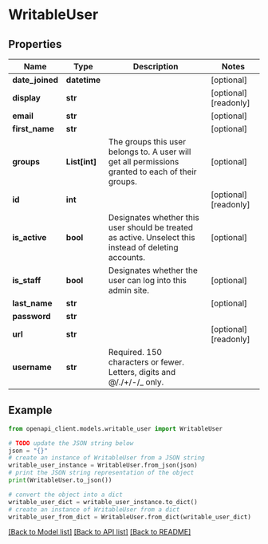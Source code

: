 # WritableUser


## Properties

Name | Type | Description | Notes
------------ | ------------- | ------------- | -------------
**date_joined** | **datetime** |  | [optional] 
**display** | **str** |  | [optional] [readonly] 
**email** | **str** |  | [optional] 
**first_name** | **str** |  | [optional] 
**groups** | **List[int]** | The groups this user belongs to. A user will get all permissions granted to each of their groups. | [optional] 
**id** | **int** |  | [optional] [readonly] 
**is_active** | **bool** | Designates whether this user should be treated as active. Unselect this instead of deleting accounts. | [optional] 
**is_staff** | **bool** | Designates whether the user can log into this admin site. | [optional] 
**last_name** | **str** |  | [optional] 
**password** | **str** |  | 
**url** | **str** |  | [optional] [readonly] 
**username** | **str** | Required. 150 characters or fewer. Letters, digits and @/./+/-/_ only. | 

## Example

```python
from openapi_client.models.writable_user import WritableUser

# TODO update the JSON string below
json = "{}"
# create an instance of WritableUser from a JSON string
writable_user_instance = WritableUser.from_json(json)
# print the JSON string representation of the object
print(WritableUser.to_json())

# convert the object into a dict
writable_user_dict = writable_user_instance.to_dict()
# create an instance of WritableUser from a dict
writable_user_from_dict = WritableUser.from_dict(writable_user_dict)
```
[[Back to Model list]](../README.md#documentation-for-models) [[Back to API list]](../README.md#documentation-for-api-endpoints) [[Back to README]](../README.md)


